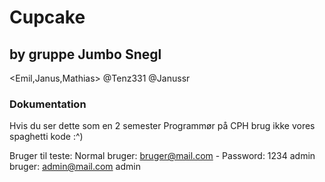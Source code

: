 # Cupcake

## by gruppe Jumbo Snegl 
<Emil,Janus,Mathias>
@Tenz331 @Janussr

### Dokumentation
Hvis du ser dette som en 2 semester Programmør på CPH brug ikke vores spaghetti kode :^)

Bruger til teste:
Normal bruger: bruger@mail.com - Password: 1234
admin bruger: admin@mail.com admin
